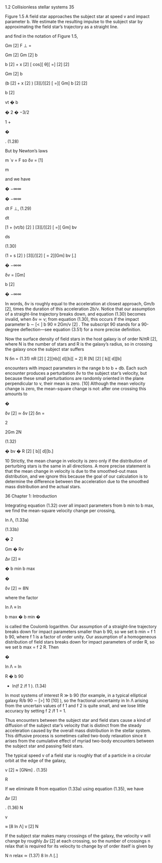 1.2 Collisionless stellar systems 35

Figure 1.5 A field star approaches
the subject star at speed v and impact parameter b. We estimate the
resulting impulse to the subject star
by approximating the field star’s trajectory as a straight line.

and find in the notation of Figure 1.5,


Gm [2]
F ⊥ =


Gm [2] Gm [2] b

b [2] + x [2] [ cos][ θ][ =] [2] [2]


Gm [2] b

(b [2] + x [2] ) [3][/][2] [ =][ Gm] b [2] [2]


b [2]


vt
� b


� 2 � −3/2


1 +

�


. (1.28)


But by Newton’s laws

m ˙v = F so δv = [1]

m

and we have


� −∞∞


� −∞∞


dt F ⊥, (1.29)


dt

[1 + (vt/b) [2] ] [3][/][2] [ =][ Gm] bv


ds

(1.30)

(1 + s [2] ) [3][/][2] [ = 2][Gm] bv [.]


� −∞∞


δv = [Gm]

b [2]


� −∞∞


In words, δv is roughly equal to the acceleration at closest approach, Gm/b [2],
times the duration of this acceleration 2b/v. Notice that our assumption of
a straight-line trajectory breaks down, and equation (1.30) becomes invalid,
when δv ≃ v; from equation (1.30), this occurs if the impact parameter
b ∼ [< ] b 90 ≡ 2Gm/v [2] . The subscript 90 stands for a 90-degree deflection—see
equation (3.51) for a more precise definition.

Now the surface density of field stars in the host galaxy is of order
N/πR [2], where N is the number of stars and R is the galaxy’s radius, so in
crossing the galaxy once the subject star suffers

N
δn = (1.31)
πR [2] [ 2][πb][ d][b][ = 2] R [N] [2] [ b][ d][b]

encounters with impact parameters in the range b to b + db. Each such encounter produces a perturbation δv to the subject star’s velocity, but because
these small perturbations are randomly oriented in the plane perpendicular
to v, their mean is zero. [10] Although the mean velocity change is zero, the
mean-square change is not: after one crossing this amounts to


�


δv [2] ≃ δv [2] δn =


2

2Gm 2N

(1.32)

� bv � R [2] [ b][ d][b.]


10 Strictly, the mean change in velocity is zero only if the distribution of perturbing
stars is the same in all directions. A more precise statement is that the mean change
in velocity is due to the smoothed-out mass distribution, and we ignore this because the
goal of our calculation is to determine the difference between the acceleration due to the
smoothed mass distribution and the actual stars.

36 Chapter 1: Introduction

Integrating equation (1.32) over all impact parameters from b min to b max, we
find the mean-square velocity change per crossing,


ln Λ, (1.33a)

(1.33b)


� 2


Gm
� Rv


∆v [2] ≡


� b min b max


�


δv [2] ≃ 8N


where the factor


ln Λ ≡ ln


b max
� b min �


is called the Coulomb logarithm. Our assumption of a straight-line trajectory breaks down for impact parameters smaller than b 90, so we set
b min = f 1 b 90, where f 1 is a factor of order unity. Our assumption of a
homogeneous distribution of field stars breaks down for impact parameters
of order R, so we set b max = f 2 R. Then


�


ln Λ = ln


R
� b 90


+ ln(f 2 /f 1 ). (1.34)


In most systems of interest R ≫ b 90 (for example, in a typical elliptical
galaxy R/b 90 ∼ [>] 10 [10] ), so the fractional uncertainty in ln Λ arising from the
uncertain values of f 1 and f 2 is quite small, and we lose little accuracy by
setting f 2 /f 1 = 1.

Thus encounters between the subject star and field stars cause a kind
of diffusion of the subject star’s velocity that is distinct from the steady
acceleration caused by the overall mass distribution in the stellar system.
This diffusive process is sometimes called two-body relaxation since it
arises from the cumulative effect of myriad two-body encounters between
the subject star and passing field stars.

The typical speed v of a field star is roughly that of a particle in a
circular orbit at the edge of the galaxy,

v [2] ≈ [GNm] . (1.35)

R

If we eliminate R from equation (1.33a) using equation (1.35), we have


∆v [2]


. (1.36)
N


v

≈ [8 ln Λ]
v [2] N


If the subject star makes many crossings of the galaxy, the velocity v will
change by roughly ∆v [2] at each crossing, so the number of crossings n relax
that is required for its velocity to change by of order itself is given by

N
n relax ≃ (1.37)
8 ln Λ [.]

